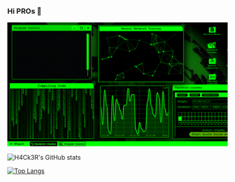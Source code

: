 ### Hi PROs 👋
<p align="center"><img src="intro.gif" alt="Bt">
  
![H4Ck3R's GitHub stats](https://github-readme-stats.vercel.app/api?username=h4ck3r0&show_icons=true&theme=algolia )


[![Top Langs](https://github-readme-stats.vercel.app/api/top-langs/?username=h4ck3r0&layout=compact)](https://github.com/anuraghazra/github-readme-stats)
